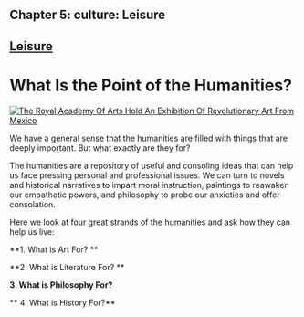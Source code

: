 Chapter  5: culture: Leisure
---------------------------

[Leisure](../category/culture/leisure-2/index.html)
---------------------------------------------------

What Is the Point of the Humanities?
====================================

[![The Royal Academy Of Arts Hold An Exhibition Of Revolutionary Art From Mexico](http://i0.wp.com/www.thebookoflife.org/wp-content/uploads/2014/12/172127113.jpg?resize=531%2C354)](http://i2.wp.com/www.thebookoflife.org/wp-content/uploads/2014/12/172127113.jpg)

We have a general sense that the humanities are filled with things that are deeply important. But what exactly are they for?

The humanities are a repository of useful and consoling ideas that can help us face pressing personal and professional issues. We can turn to novels and historical narratives to impart moral instruction, paintings to reawaken our empathetic powers, and philosophy to probe our anxieties and offer consolation.

Here we look at four great strands of the humanities and ask how they can help us live:

**1. What is Art For? **

**2. What is Literature For? **

**3. What is Philosophy For?**

** 4. What is History For?**


